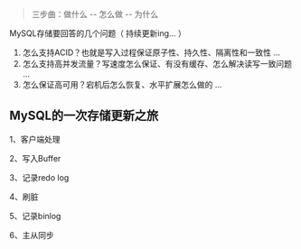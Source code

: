 
> 三步曲：做什么 -- 怎么做 -- 为什么

MySQL存储要回答的几个问题（ 持续更新ing... ）
1. 怎么支持ACID？也就是写入过程保证原子性、持久性、隔离性和一致性 ...
2.  怎么支持高并发流量？写速度怎么保证、有没有缓存、怎么解决读写一致问题 ... 
3.  怎么保证高可用？宕机后怎么恢复、水平扩展怎么做的 ... 


## MySQL的一次存储更新之旅


1、客户端处理

2、写入Buffer

3、记录redo log

4、刷脏

5、记录binlog 

6、主从同步


